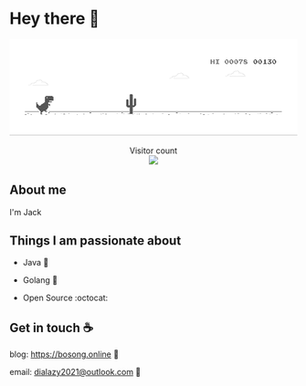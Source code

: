# Hey there :wave:

<img src="https://raw.githubusercontent.com/dislazy/dislazy/main/dino.gif" alt="Hello world">

<p align="center"> 
  Visitor count<br>
  <img src="https://profile-counter.glitch.me/dislazy/count.svg" />
</p>

## About me

I'm Jack


## Things I am passionate about

- Java :tea:

- Golang 🐻

- Open Source :octocat:


## Get in touch :coffee:


blog: https://bosong.online :link:

email: dialazy2021@outlook.com :love_letter:

